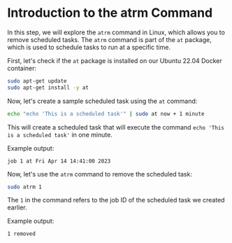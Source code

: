 # Introduction to the atrm Command

In this step, we will explore the `atrm` command in Linux, which allows you to remove scheduled tasks. The `atrm` command is part of the `at` package, which is used to schedule tasks to run at a specific time.

First, let's check if the `at` package is installed on our Ubuntu 22.04 Docker container:

```bash
sudo apt-get update
sudo apt-get install -y at
```

Now, let's create a sample scheduled task using the `at` command:

```bash
echo "echo 'This is a scheduled task'" | sudo at now + 1 minute
```

This will create a scheduled task that will execute the command `echo 'This is a scheduled task'` in one minute.

Example output:

```
job 1 at Fri Apr 14 14:41:00 2023
```

Now, let's use the `atrm` command to remove the scheduled task:

```bash
sudo atrm 1
```

The `1` in the command refers to the job ID of the scheduled task we created earlier.

Example output:

```
1 removed
```
